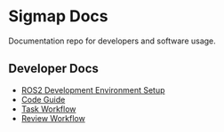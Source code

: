 # Sigmap Docs

Documentation repo for developers and software usage.

## Developer Docs

- [ROS2 Development Environment Setup](https://github.com/SVC-Sigmap/docs/blob/main/ROS2_Environment.md)
- [Code Guide](https://github.com/SVC-Sigmap/docs/blob/main/contributing/code_guide.md)
- [Task Workflow](https://github.com/SVC-Sigmap/docs/blob/main/contributing/task_workflow.md)
- [Review Workflow](https://github.com/SVC-Sigmap/docs/blob/main/contributing/review_worflow.md)
